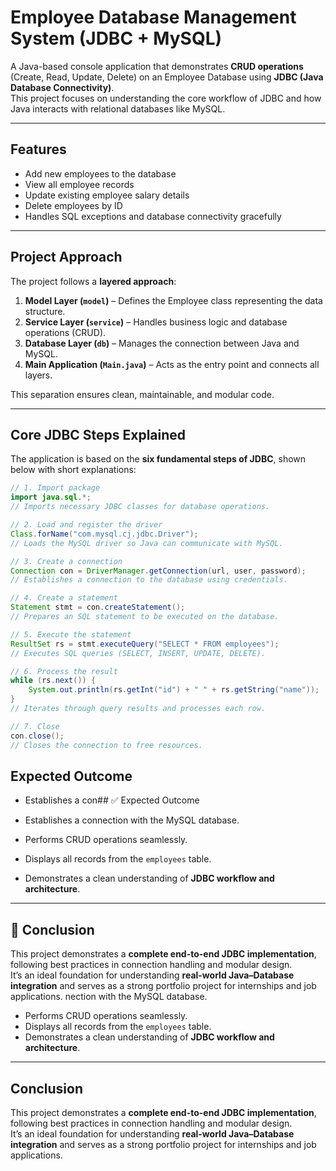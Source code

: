 # Employee Database Management System (JDBC + MySQL)

A Java-based console application that demonstrates **CRUD operations** (Create, Read, Update, Delete) on an Employee Database using **JDBC (Java Database Connectivity)**.  
This project focuses on understanding the core workflow of JDBC and how Java interacts with relational databases like MySQL.

---

## Features

- Add new employees to the database
- View all employee records
- Update existing employee salary details
- Delete employees by ID
- Handles SQL exceptions and database connectivity gracefully

---

## Project Approach

The project follows a **layered approach**:
1. **Model Layer (`model`)** – Defines the Employee class representing the data structure.
2. **Service Layer (`service`)** – Handles business logic and database operations (CRUD).
3. **Database Layer (`db`)** – Manages the connection between Java and MySQL.
4. **Main Application (`Main.java`)** – Acts as the entry point and connects all layers.

This separation ensures clean, maintainable, and modular code.

---

## Core JDBC Steps Explained

The application is based on the **six fundamental steps of JDBC**, shown below with short explanations:

```java
// 1. Import package
import java.sql.*; 
// Imports necessary JDBC classes for database operations.

// 2. Load and register the driver
Class.forName("com.mysql.cj.jdbc.Driver");
// Loads the MySQL driver so Java can communicate with MySQL.

// 3. Create a connection
Connection con = DriverManager.getConnection(url, user, password);
// Establishes a connection to the database using credentials.

// 4. Create a statement
Statement stmt = con.createStatement();
// Prepares an SQL statement to be executed on the database.

// 5. Execute the statement
ResultSet rs = stmt.executeQuery("SELECT * FROM employees");
// Executes SQL queries (SELECT, INSERT, UPDATE, DELETE).

// 6. Process the result
while (rs.next()) {
    System.out.println(rs.getInt("id") + " " + rs.getString("name"));
}
// Iterates through query results and processes each row.

// 7. Close
con.close();
// Closes the connection to free resources.
```

## Expected Outcome

- Establishes a con## ✅ Expected Outcome

- Establishes a connection with the MySQL database.  
- Performs CRUD operations seamlessly.  
- Displays all records from the `employees` table.  
- Demonstrates a clean understanding of **JDBC workflow and architecture**.

---

## 🏁 Conclusion

This project demonstrates a **complete end-to-end JDBC implementation**, following best practices in connection handling and modular design.  
It’s an ideal foundation for understanding **real-world Java–Database integration** and serves as a strong portfolio project for internships and job applications.
nection with the MySQL database.  
- Performs CRUD operations seamlessly.  
- Displays all records from the `employees` table.  
- Demonstrates a clean understanding of **JDBC workflow and architecture**.

---

## Conclusion

This project demonstrates a **complete end-to-end JDBC implementation**, following best practices in connection handling and modular design.  
It’s an ideal foundation for understanding **real-world Java–Database integration** and serves as a strong portfolio project for internships and job applications.
